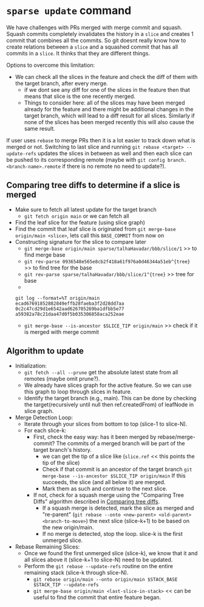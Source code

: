 # `sparse update` command

We have challenges with PRs merged with merge commit and squash. Squash commits completely invalidates the
history in a `slice` and creates 1 commit that combines all the commits. So git doesnt really know how to
create relations between a `slice` and a squashed commit that has all commits in a `slice`. It thinks that
they are different things.

Options to overcome this limitation:
- We can check all the slices in the feature and check the diff of them with the target branch, after every merge.
  - if we dont see any diff for one of the slices in the feature then that means that slice is the one recently merged.
  - Things to consider here: all of the slices may have been merged already for the feature and there might be additional
  changes in the target branch, which will lead to a diff result for all slices. Similarly if none of the slices has been
  merged recently this will also cause the same result.

If user uses `rebase` to merge PRs then it is a lot easier to track down what is merged or not. Switching to last slice
and running `git rebase <target> --update-refs` updates the slices in between as well and then each slice can be pushed
to its corresponding remote (maybe with `git config branch.<branch-name>.remote` if there is no remote no need to update?).

## Comparing tree diffs to determine if a slice is merged
- Make sure to fetch all latest update for the target branch
  - `git fetch origin main` or we can fetch all
- Find the leaf slice for the feature (using slice graph)
- Find the commit that leaf slice is originated from `git merge-base origin/main <slice>`, lets call this `BASE_COMMIT` from now on
- Constructing signature for the slice to compare later
  - `git merge-base origin/main sparse/talhaHavadar/bbb/slice/1`    >> to find merge base
  - `git rev-parse 0936548e565e8cb2f418a61f976a0d46344a51eb^{tree}` >> to find tree for the base
  - `git rev-parse sparse/talhaHavadar/bbb/slice/1^{tree}` >> tree for base
  -
  ```
  git log --format=%T origin/main
  ecad67691852882849effb28faeba3f2d28dd7aa
  0c2c47cd29d1e6542aad626705269ba1dfbb5e77
  a59382a78c21daa47d0f5b035306858aca252eae
  ```
  - `git merge-base --is-ancestor $SLICE_TIP origin/main` >> check if it is merged with merge commit

## Algorithm to update
- Initialization:
  - `git fetch --all --prune` get the absolute latest state from all remotes (maybe omit prune?).
  - We already have slices graph for the active feature. So we can use this graph to loop through slices in feature.
  - Identify the target branch (e.g., main). This can be done by checking the target(recursively until null then ref.createdFrom) of leafNode in slice graph.
- Merge Detection Loop:
    - Iterate through your slices from bottom to top (slice-1 to slice-N).
    - For each slice-k:
      - First, check the easy way: has it been merged by rebase/merge-commit? The commits of a merged branch will be part of the target branch's history.
        - we can get the tip of a slice like (`slice.ref` << this points the tip of the slice)
        - Check if that commit is an ancestor of the target branch `git merge-base --is-ancestor $SLICE_TIP origin/main` If this succeeds, the slice (and all below it) are merged.
        - Mark them as such and continue to the next slice.
      - If not, check for a squash merge using the "Comparing Tree Diffs" algorithm described in [Comparing tree diffs](#comparing-tree-diffs-to-determine-if-a-slice-is-merged).
        - If a squash merge is detected, mark the slice as merged and "re-parent" (`git rebase --onto <new-parent> <old-parent> <branch-to-move>`) the next slice (slice-k+1) to be based on the new origin/main.
        - If no merge is detected, stop the loop. slice-k is the first unmerged slice.
- Rebase Remaining Slices:
  - Once we found the first unmerged slice (slice-k), we know that it and all slices above it (slice-k+1 to slice-N) need to be updated.
  - Perform the `git rebase --update-refs` routine on the entire remaining stack (slice-k through slice-N).
    - `git rebase origin/main --onto origin/main $STACK_BASE $STACK_TIP --update-refs`
    - `git merge-base origin/main <last-slice-in-stack>` << can be useful to find the commit that entire feature began.
